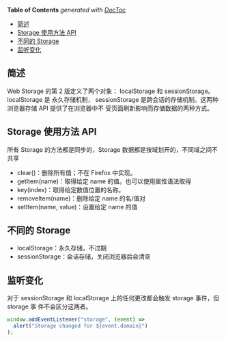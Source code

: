 <!-- START doctoc generated TOC please keep comment here to allow auto update -->
<!-- DON'T EDIT THIS SECTION, INSTEAD RE-RUN doctoc TO UPDATE -->
**Table of Contents**  *generated with [DocToc](https://github.com/thlorenz/doctoc)*

- [简述](#%E7%AE%80%E8%BF%B0)
- [Storage 使用方法 API](#storage-%E4%BD%BF%E7%94%A8%E6%96%B9%E6%B3%95-api)
- [不同的 Storage](#%E4%B8%8D%E5%90%8C%E7%9A%84-storage)
- [监听变化](#%E7%9B%91%E5%90%AC%E5%8F%98%E5%8C%96)

<!-- END doctoc generated TOC please keep comment here to allow auto update -->

## 简述

Web Storage 的第 2 版定义了两个对象： localStorage 和 sessionStorage。 localStorage 是
永久存储机制， sessionStorage 是跨会话的存储机制。这两种浏览器存储 API 提供了在浏览器中不
受页面刷新影响而存储数据的两种方式。

## Storage 使用方法 API

所有 Storage 的方法都是同步的，Storage 数据都是按域划开的，不同域之间不共享

- clear()：删除所有值；不在 Firefox 中实现。
- getItem(name)：取得给定 name 的值。也可以使用属性语法取得
- key(index)：取得给定数值位置的名称。
- removeItem(name)：删除给定 name 的名/值对
- setItem(name, value)：设置给定 name 的值

## 不同的 Storage

- localStorage：永久存储，不过期
- sessionStorage：会话存储，关闭浏览器后会清空

## 监听变化

对于 sessionStorage 和 localStorage 上的任何更改都会触发 storage 事件，但 storage 事
件不会区分这两者。

```js
window.addEventListener("storage", (event) =>
  alert("Storage changed for ${event.domain}")
);
```
